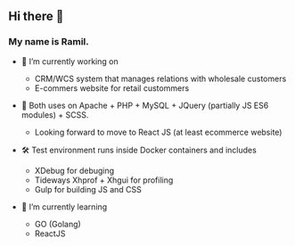 ## Hi there 👋

### My name is Ramil.

- 🔭 I’m currently working on
  - CRM/WCS system that manages relations with wholesale customers
  - E-commers website for retail custommers
- 🤔 Both uses on Apache + PHP + MySQL + JQuery (partially JS ES6 modules) + SCSS. 
  - Looking forward to move to React JS (at least ecommerce website)
- 🛠 Test environment runs inside Docker containers and includes
  - XDebug for debuging
  - Tideways Xhprof + Xhgui for profiling
  - Gulp for building JS and CSS 

- 🌱 I’m currently learning 
  - GO (Golang)
  - ReactJS

<!--
**rame0/rame0** is a ✨ _special_ ✨ repository because its `README.md` (this file) appears on your GitHub profile.

Here are some ideas to get you started:

- 🔭 I’m currently working on ...
- 🌱 I’m currently learning ...
- 👯 I’m looking to collaborate on ...
- 🤔 I’m looking for help with ...
- 💬 Ask me about ...
- 📫 How to reach me: ...
- 😄 Pronouns: ...
- ⚡ Fun fact: ...
-->
